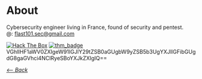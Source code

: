 # About

Cybersecurity engineer living in France, found of security and pentest.    
@: flast101.sec@gmail.com

[<img src="http://www.hackthebox.eu/badge/image/249498" alt="Hack The Box">](https://www.hackthebox.eu/profile/249498)
[![thm_badge](images/sig_thm_omni.png "thm_badge")](https://tryhackme.com/p/D3rf)   
VGhlIHF1aWV0ZXIgeW91IGJlY29tZSB0aGUgbW9yZSB5b3UgYXJlIGFibGUgdG8gaGVhci4NClRyeSBoYXJkZXIgIQ==

_[<-- Back](https://flast101.github.io)_
